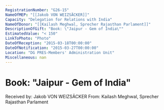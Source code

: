 ```yaml
---
RegistrationNumber: "G26-15"
NameOfMEP: "[[Jakob VON WEIZSÄCKER]]"
Capacity: "Delegation for Relations with India"
NameOfDonor: "[[Kailash Meghwal, Sprecher Rajasthan Parlament]]"
DescriptionOfGift: "Book: \"Jaipur - Gem of India\""
EstimatedValue: "< 150"
LinkToPhoto: "Photo"
DateOfReception: "2015-03-18T00:00:00"
DateOfNotification: "2015-03-27T00:00:00"
Location: "DG PRES-Members' Administration Unit"
Miscellaneous: nan
---
```


# Book: "Jaipur - Gem of India"

Received by: Jakob VON WEIZSÄCKER
From: Kailash Meghwal, Sprecher Rajasthan Parlament
